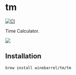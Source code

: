 # tm

[![CI](https://github.com/winebarrel/tm/actions/workflows/ci.yml/badge.svg)](https://github.com/winebarrel/tm/actions/workflows/ci.yml)

Time Calculator.

![](https://github.com/winebarrel/tm/assets/117768/dd78deb9-dbc4-473d-84d0-7485fa6d532d)

## Installation

```sh
brew install winebarrel/tm/tm
```
